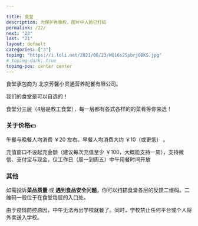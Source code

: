 ```yaml
---

title: 食堂
description: 为保护肖像权，图片中人脸已打码
permalink: /22/
next: "23"
last: "21"
layout: default
categories: ["3"]
topimg: "https://i.loli.net/2021/06/23/WQ16s25pbrjO8KS.jpg"
# topimg-dark: true
topimg-pos: center center
---
```



<!-- ## 食堂 -->

食堂承包商为 北京芳馨小灵通营养配餐有限公司。

我们的食堂是可以自选的！

食堂分三层（4层是教工食堂），每一层都有各式各样的的菜肴等你来选！

### 关于价格💵
午餐与晚餐人均消费 ￥20 左右。早餐人均消费大约 ￥10（或更低） 。

<!-- 然而性价比并不怎么好，味道请自行评判 -->

充值窗口不设起充金额（建议每次充值至少 ￥100，大概能支持一周），支持微信、支付宝与现金，仅工作日（周一到周五）中午用餐时间开放

### 其他
如需投诉**菜品质量** 或 **遇到食品安全问题**，你可以扫描食堂各层的反馈二维码。二维码一般位于在食堂每层的入口处。

由于疫情防控原因，中午无法再出学校就餐了。同时，学校禁止任何平台或个人将外卖送入学校。

